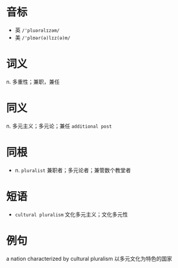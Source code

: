 # 音标

- 英 `/'pluərəlɪzəm/`
- 美 `/'plʊər(ə)lɪz(ə)m/`

# 词义

n. 多重性；兼职，兼任


# 同义

n. 多元主义；多元论；兼任
`additional post`

# 同根

- n. `pluralist` 兼职者；多元论者；兼管数个教堂者

# 短语

- `cultural pluralism` 文化多元主义；文化多元性

# 例句

a nation characterized by cultural pluralism
以多元文化为特色的国家


